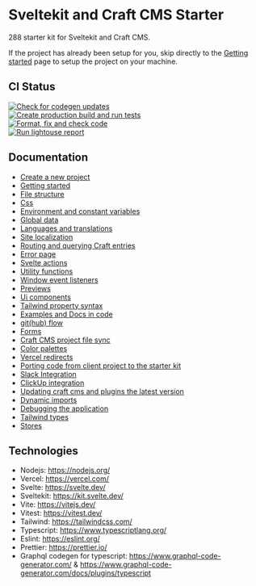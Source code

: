 # Sveltekit and Craft CMS Starter

288 starter kit for Sveltekit and Craft CMS.

If the project has already been setup for you, skip directly to the
[Getting started](docs/01-getting-started.md) page to setup the project on your machine.

## CI Status

[![Check for codegen updates](../../actions/workflows/codegen.yaml/badge.svg)](../../actions/workflows/codegen.yaml)  
[![Create production build and run tests](../../actions/workflows/build.yaml/badge.svg)](../../actions/workflows/build.yaml)  
[![Format, fix and check code](../../actions/workflows/format.yaml/badge.svg)](../../actions/workflows/format.yaml)  
[![Run lightouse report](../../actions/workflows/lighthouse.yaml/badge.svg)](../../actions/workflows/lighthouse.yaml)

## Documentation

-   [Create a new project](docs/00-create-new-project.md)
-   [Getting started](docs/01-getting-started.md)
-   [File structure](docs/02-file-structure.md)
-   [Css](docs/03-css.md)
-   [Environment and constant variables](docs/04-environment-and-constant-variables.md)
-   [Global data](docs/05-global-data.md)
-   [Languages and translations](docs/06-languages-and-translations.md)
-   [Site localization](docs/07-site-localization.md)
-   [Routing and querying Craft entries](docs/09-routing-and-querying-craft-entries.md)
-   [Error page](docs/10-error-page.md)
-   [Svelte actions](docs/11-svelte-actions.md)
-   [Utility functions](docs/12-utility-functions.md)
-   [Window event listeners](docs/13-window-event-listeners.md)
-   [Previews](docs/14-previews.md)
-   [Ui components](docs/15-ui-components.md)
-   [Tailwind property syntax](docs/16-tailwind-property-syntax.md)
-   [Examples and Docs in code](docs/17-examples-and-docs-in-code.md)
-   [git(hub) flow](<docs/18-git(hub)-flow.md>)
-   [Forms](docs/19-forms.md)
-   [Craft CMS project file sync](docs/21-craft-cms-sync.md)
-   [Color palettes](docs/22-color-palettes.md)
-   [Vercel redirects](docs/23-vercel-redirects.md)
-   [Porting code from client project to the starter kit](docs/24-porting-code.md)
-   [Slack Integration](docs/25-slack-integration.md)
-   [ClickUp integration](docs/26-clickup-integration.md)
-   [Updating craft cms and plugins the latest version](docs/27-craft-cms-updates.md)
-   [Dynamic imports](docs/28-dynamic-imports.md)
-   [Debugging the application](docs/29-debugging.md)
-   [Tailwind types](docs/30-tailwind-types.md)
-   [Stores](docs/31-stores.md)

## Technologies

-   Nodejs: https://nodejs.org/
-   Vercel: https://vercel.com/
-   Svelte: https://svelte.dev/
-   Sveltekit: https://kit.svelte.dev/
-   Vite: https://vitejs.dev/
-   Vitest: https://vitest.dev/
-   Tailwind: https://tailwindcss.com/
-   Typescript: https://www.typescriptlang.org/
-   Eslint: https://eslint.org/
-   Prettier: https://prettier.io/
-   Graphql codegen for typescript: https://www.graphql-code-generator.com/ &
    https://www.graphql-code-generator.com/docs/plugins/typescript
